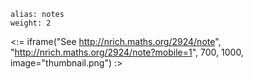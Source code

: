 ````
alias: notes
weight: 2
````

<:= iframe("See http://nrich.maths.org/2924/note", "http://nrich.maths.org/2924/note?mobile=1", 700, 1000, image="thumbnail.png") :>